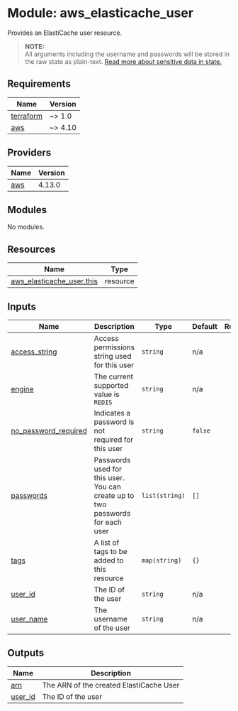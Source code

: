 # Module: aws_elasticache_user

Provides an ElastiCache user resource.

> **NOTE:** <br>
All arguments including the username and passwords will be stored in the raw state as plain-text. [Read more about sensitive data in state.](https://www.terraform.io/docs/state/sensitive-data.html)

<!-- BEGINNING OF PRE-COMMIT-TERRAFORM DOCS HOOK -->
## Requirements

| Name | Version |
|------|---------|
| <a name="requirement_terraform"></a> [terraform](#requirement\_terraform) | ~> 1.0 |
| <a name="requirement_aws"></a> [aws](#requirement\_aws) | ~> 4.10 |

## Providers

| Name | Version |
|------|---------|
| <a name="provider_aws"></a> [aws](#provider\_aws) | 4.13.0 |

## Modules

No modules.

## Resources

| Name | Type |
|------|------|
| [aws_elasticache_user.this](https://registry.terraform.io/providers/hashicorp/aws/latest/docs/resources/elasticache_user) | resource |

## Inputs

| Name | Description | Type | Default | Required |
|------|-------------|------|---------|:--------:|
| <a name="input_access_string"></a> [access\_string](#input\_access\_string) | Access permissions string used for this user | `string` | n/a | yes |
| <a name="input_engine"></a> [engine](#input\_engine) | The current supported value is `REDIS` | `string` | n/a | yes |
| <a name="input_no_password_required"></a> [no\_password\_required](#input\_no\_password\_required) | Indicates a password is not required for this user | `string` | `false` | no |
| <a name="input_passwords"></a> [passwords](#input\_passwords) | Passwords used for this user. You can create up to two passwords for each user | `list(string)` | `[]` | no |
| <a name="input_tags"></a> [tags](#input\_tags) | A list of tags to be added to this resource | `map(string)` | `{}` | no |
| <a name="input_user_id"></a> [user\_id](#input\_user\_id) | The ID of the user | `string` | n/a | yes |
| <a name="input_user_name"></a> [user\_name](#input\_user\_name) | The username of the user | `string` | n/a | yes |

## Outputs

| Name | Description |
|------|-------------|
| <a name="output_arn"></a> [arn](#output\_arn) | The ARN of the created ElastiCache User |
| <a name="output_user_id"></a> [user\_id](#output\_user\_id) | The ID of the user |
<!-- END OF PRE-COMMIT-TERRAFORM DOCS HOOK -->